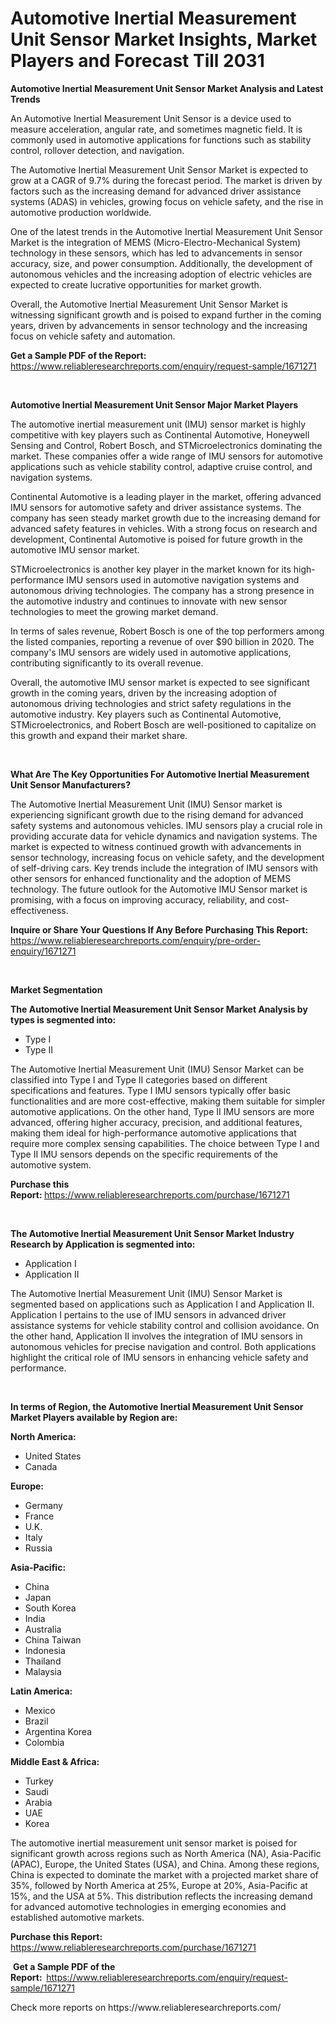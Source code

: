 <p><h1>Automotive Inertial Measurement Unit Sensor Market Insights, Market Players and Forecast Till 2031</h1></p><p><strong>Automotive Inertial Measurement Unit Sensor Market Analysis and Latest Trends</strong></p>
<p><p>An Automotive Inertial Measurement Unit Sensor is a device used to measure acceleration, angular rate, and sometimes magnetic field. It is commonly used in automotive applications for functions such as stability control, rollover detection, and navigation.</p><p>The Automotive Inertial Measurement Unit Sensor Market is expected to grow at a CAGR of 9.7% during the forecast period. The market is driven by factors such as the increasing demand for advanced driver assistance systems (ADAS) in vehicles, growing focus on vehicle safety, and the rise in automotive production worldwide.</p><p>One of the latest trends in the Automotive Inertial Measurement Unit Sensor Market is the integration of MEMS (Micro-Electro-Mechanical System) technology in these sensors, which has led to advancements in sensor accuracy, size, and power consumption. Additionally, the development of autonomous vehicles and the increasing adoption of electric vehicles are expected to create lucrative opportunities for market growth.</p><p>Overall, the Automotive Inertial Measurement Unit Sensor Market is witnessing significant growth and is poised to expand further in the coming years, driven by advancements in sensor technology and the increasing focus on vehicle safety and automation.</p></p>
<p><strong>Get a Sample PDF of the Report:&nbsp;</strong> <a href="https://www.reliableresearchreports.com/enquiry/request-sample/1671271">https://www.reliableresearchreports.com/enquiry/request-sample/1671271</a></p>
<p>&nbsp;</p>
<p><strong>Automotive Inertial Measurement Unit Sensor Major Market Players</strong></p>
<p><p>The automotive inertial measurement unit (IMU) sensor market is highly competitive with key players such as Continental Automotive, Honeywell Sensing and Control, Robert Bosch, and STMicroelectronics dominating the market. These companies offer a wide range of IMU sensors for automotive applications such as vehicle stability control, adaptive cruise control, and navigation systems.</p><p>Continental Automotive is a leading player in the market, offering advanced IMU sensors for automotive safety and driver assistance systems. The company has seen steady market growth due to the increasing demand for advanced safety features in vehicles. With a strong focus on research and development, Continental Automotive is poised for future growth in the automotive IMU sensor market.</p><p>STMicroelectronics is another key player in the market known for its high-performance IMU sensors used in automotive navigation systems and autonomous driving technologies. The company has a strong presence in the automotive industry and continues to innovate with new sensor technologies to meet the growing market demand.</p><p>In terms of sales revenue, Robert Bosch is one of the top performers among the listed companies, reporting a revenue of over $90 billion in 2020. The company's IMU sensors are widely used in automotive applications, contributing significantly to its overall revenue.</p><p>Overall, the automotive IMU sensor market is expected to see significant growth in the coming years, driven by the increasing adoption of autonomous driving technologies and strict safety regulations in the automotive industry. Key players such as Continental Automotive, STMicroelectronics, and Robert Bosch are well-positioned to capitalize on this growth and expand their market share.</p></p>
<p>&nbsp;</p>
<p><strong>What Are The Key Opportunities For Automotive Inertial Measurement Unit Sensor Manufacturers?</strong></p>
<p><p>The Automotive Inertial Measurement Unit (IMU) Sensor market is experiencing significant growth due to the rising demand for advanced safety systems and autonomous vehicles. IMU sensors play a crucial role in providing accurate data for vehicle dynamics and navigation systems. The market is expected to witness continued growth with advancements in sensor technology, increasing focus on vehicle safety, and the development of self-driving cars. Key trends include the integration of IMU sensors with other sensors for enhanced functionality and the adoption of MEMS technology. The future outlook for the Automotive IMU Sensor market is promising, with a focus on improving accuracy, reliability, and cost-effectiveness.</p></p>
<p><strong>Inquire or Share Your Questions If Any Before Purchasing This Report:</strong> <a href="https://www.reliableresearchreports.com/enquiry/pre-order-enquiry/1671271">https://www.reliableresearchreports.com/enquiry/pre-order-enquiry/1671271</a></p>
<p>&nbsp;</p>
<p><strong>Market Segmentation</strong></p>
<p><strong>The Automotive Inertial Measurement Unit Sensor Market Analysis by types is segmented into:</strong></p>
<p><ul><li>Type I</li><li>Type II</li></ul></p>
<p><p>The Automotive Inertial Measurement Unit (IMU) Sensor Market can be classified into Type I and Type II categories based on different specifications and features. Type I IMU sensors typically offer basic functionalities and are more cost-effective, making them suitable for simpler automotive applications. On the other hand, Type II IMU sensors are more advanced, offering higher accuracy, precision, and additional features, making them ideal for high-performance automotive applications that require more complex sensing capabilities. The choice between Type I and Type II IMU sensors depends on the specific requirements of the automotive system.</p></p>
<p><strong>Purchase this Report:&nbsp;</strong><a href="https://www.reliableresearchreports.com/purchase/1671271">https://www.reliableresearchreports.com/purchase/1671271</a></p>
<p>&nbsp;</p>
<p><strong>The Automotive Inertial Measurement Unit Sensor Market Industry Research by Application is segmented into:</strong></p>
<p><ul><li>Application I</li><li>Application II</li></ul></p>
<p><p>The Automotive Inertial Measurement Unit (IMU) Sensor Market is segmented based on applications such as Application I and Application II. Application I pertains to the use of IMU sensors in advanced driver assistance systems for vehicle stability control and collision avoidance. On the other hand, Application II involves the integration of IMU sensors in autonomous vehicles for precise navigation and control. Both applications highlight the critical role of IMU sensors in enhancing vehicle safety and performance.</p></p>
<p>&nbsp;</p>
<p><strong>In terms of Region, the Automotive Inertial Measurement Unit Sensor Market Players available by Region are:</strong></p>
<p>
    <p> <strong> North America: </strong>
        <ul>
            <li>United States</li>
            <li>Canada</li>
        </ul>
        </p> 
    <p> <strong> Europe: </strong>
        <ul>
            <li>Germany</li>
            <li>France</li>
            <li>U.K.</li>
            <li>Italy</li>
            <li>Russia</li>
        </ul>
        </p> 
    <p> <strong> Asia-Pacific: </strong>
        <ul>
            <li>China</li>
            <li>Japan</li>
            <li>South Korea</li>
            <li>India</li>
            <li>Australia</li>
            <li>China Taiwan</li>
            <li>Indonesia</li>
            <li>Thailand</li>
            <li>Malaysia</li>
        </ul>
        </p> 
    <p> <strong> Latin America: </strong>
        <ul>
            <li>Mexico</li>
            <li>Brazil</li>
            <li>Argentina Korea</li>
            <li>Colombia</li>
        </ul>
        </p> 
    <p> <strong> Middle East & Africa: </strong>
        <ul>
            <li>Turkey</li>
            <li>Saudi</li>
            <li>Arabia</li>
            <li>UAE</li>
            <li>Korea</li>
        </ul>
    </p>
    </p>
<p><p>The automotive inertial measurement unit sensor market is poised for significant growth across regions such as North America (NA), Asia-Pacific (APAC), Europe, the United States (USA), and China. Among these regions, China is expected to dominate the market with a projected market share of 35%, followed by North America at 25%, Europe at 20%, Asia-Pacific at 15%, and the USA at 5%. This distribution reflects the increasing demand for advanced automotive technologies in emerging economies and established automotive markets.</p></p>
<p><strong>Purchase this Report: </strong><a href="https://www.reliableresearchreports.com/purchase/1671271">https://www.reliableresearchreports.com/purchase/1671271</a></p>
<p>&nbsp;<strong>Get a Sample PDF of the Report:&nbsp;&nbsp;</strong><a href="https://www.reliableresearchreports.com/enquiry/request-sample/1671271">https://www.reliableresearchreports.com/enquiry/request-sample/1671271</a></p>
<p><strong></strong></p>
<p>Check more reports on https://www.reliableresearchreports.com/</p>